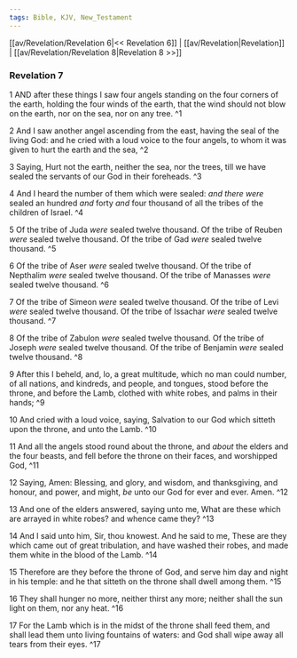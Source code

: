 ```yaml
---
tags: Bible, KJV, New_Testament
---
```


[[av/Revelation/Revelation 6|<< Revelation 6]] | [[av/Revelation|Revelation]] | [[av/Revelation/Revelation 8|Revelation 8 >>]]

### Revelation 7

1 AND after these things I saw four angels standing on the four corners of the earth, holding the four winds of the earth, that the wind should not blow on the earth, nor on the sea, nor on any tree. ^1

2 And I saw another angel ascending from the east, having the seal of the living God: and he cried with a loud voice to the four angels, to whom it was given to hurt the earth and the sea, ^2

3 Saying, Hurt not the earth, neither the sea, nor the trees, till we have sealed the servants of our God in their foreheads. ^3

4 And I heard the number of them which were sealed: _and_ _there_ _were_ sealed an hundred _and_ forty _and_ four thousand of all the tribes of the children of Israel. ^4

5 Of the tribe of Juda _were_ sealed twelve thousand. Of the tribe of Reuben _were_ sealed twelve thousand. Of the tribe of Gad _were_ sealed twelve thousand. ^5

6 Of the tribe of Aser _were_ sealed twelve thousand. Of the tribe of Nepthalim _were_ sealed twelve thousand. Of the tribe of Manasses _were_ sealed twelve thousand. ^6

7 Of the tribe of Simeon _were_ sealed twelve thousand. Of the tribe of Levi _were_ sealed twelve thousand. Of the tribe of Issachar _were_ sealed twelve thousand. ^7

8 Of the tribe of Zabulon _were_ sealed twelve thousand. Of the tribe of Joseph _were_ sealed twelve thousand. Of the tribe of Benjamin _were_ sealed twelve thousand. ^8

9 After this I beheld, and, lo, a great multitude, which no man could number, of all nations, and kindreds, and people, and tongues, stood before the throne, and before the Lamb, clothed with white robes, and palms in their hands; ^9

10 And cried with a loud voice, saying, Salvation to our God which sitteth upon the throne, and unto the Lamb. ^10

11 And all the angels stood round about the throne, and _about_ the elders and the four beasts, and fell before the throne on their faces, and worshipped God, ^11

12 Saying, Amen: Blessing, and glory, and wisdom, and thanksgiving, and honour, and power, and might, _be_ unto our God for ever and ever. Amen. ^12

13 And one of the elders answered, saying unto me, What are these which are arrayed in white robes? and whence came they? ^13

14 And I said unto him, Sir, thou knowest. And he said to me, These are they which came out of great tribulation, and have washed their robes, and made them white in the blood of the Lamb. ^14

15 Therefore are they before the throne of God, and serve him day and night in his temple: and he that sitteth on the throne shall dwell among them. ^15

16 They shall hunger no more, neither thirst any more; neither shall the sun light on them, nor any heat. ^16

17 For the Lamb which is in the midst of the throne shall feed them, and shall lead them unto living fountains of waters: and God shall wipe away all tears from their eyes. ^17
